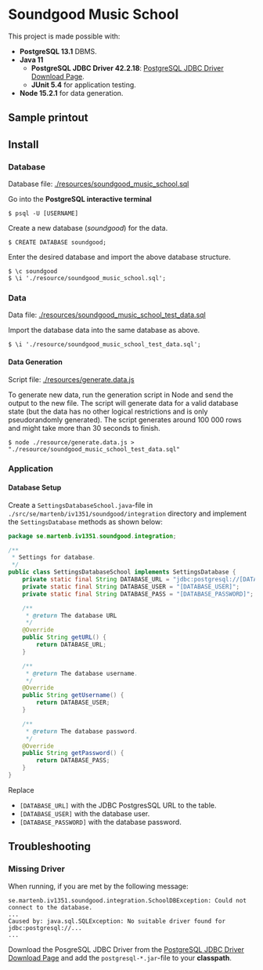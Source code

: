 # Soundgood Music School
This project is made possible with:
* **PostgreSQL 13.1** DBMS.
* **Java 11**
  * **PostgreSQL JDBC Driver 42.2.18**: 
    [PostgreSQL JDBC Driver Download Page](https://jdbc.postgresql.org/download.html).
  * **JUnit 5.4** for application testing.
* **Node 15.2.1** for data generation.

## Sample printout


## Install
### Database

Database file:
[./resources/soundgood_music_school.sql](https://github.com/martenb-se/IV1351-soundgood/blob/master/resources/soundgood_music_school.sql)

Go into the **PostgreSQL interactive terminal**
```
$ psql -U [USERNAME]
```
Create a new database (_soundgood_) for the data.
```
$ CREATE DATABASE soundgood;
```
Enter the desired database and import the above database structure.
```
$ \c soundgood
$ \i './resource/soundgood_music_school.sql';
```

### Data
Data file:
[./resources/soundgood_music_school_test_data.sql](https://github.com/martenb-se/IV1351-soundgood/blob/master/resources/soundgood_music_school_test_data.sql)

Import the database data into the same database as above.
```
$ \i './resource/soundgood_music_school_test_data.sql';
```

#### Data Generation
Script file: 
[./resources/generate.data.js](https://github.com/martenb-se/IV1351-soundgood/blob/master/resources/generate.data.js)

To generate new data, run the generation script in Node and send the output to the new file. 
The script will generate data for a valid database state (but the data has no other logical 
restrictions and is only pseudorandomly generated). The script generates around 100 000 rows 
and might take more than 30 seconds to finish.
```
$ node ./resource/generate.data.js > "./resource/soundgood_music_school_test_data.sql"
```

### Application
#### Database Setup
Create a `SettingsDatabaseSchool.java`-file in `./src/se/martenb/iv1351/soundgood/integration` directory and 
implement the `SettingsDatabase` methods as shown below:
```java
package se.martenb.iv1351.soundgood.integration;

/**
 * Settings for database.
 */
public class SettingsDatabaseSchool implements SettingsDatabase {
    private static final String DATABASE_URL = "jdbc:postgresql://[DATABASE_URL]";
    private static final String DATABASE_USER = "[DATABASE_USER]";
    private static final String DATABASE_PASS = "[DATABASE_PASSWORD]";

    /**
     * @return The database URL
     */
    @Override
    public String getURL() {
        return DATABASE_URL;
    }

    /**
     * @return The database username.
     */
    @Override
    public String getUsername() {
        return DATABASE_USER;
    }

    /**
     * @return The database password.
     */
    @Override
    public String getPassword() {
        return DATABASE_PASS;
    }
}
```

Replace 
- `[DATABASE_URL]` with the JDBC PostgresSQL URL to the table.
- `[DATABASE_USER]` with the database user.
- `[DATABASE_PASSWORD]` with the database password.

## Troubleshooting
### Missing Driver
When running, if you are met by the following message:
``` 
se.martenb.iv1351.soundgood.integration.SchoolDBException: Could not connect to the database.
...
Caused by: java.sql.SQLException: No suitable driver found for jdbc:postgresql://...
...
```
Download the PosgreSQL JDBC Driver from the 
[PostgreSQL JDBC Driver Download Page](https://jdbc.postgresql.org/download.html) and add the `postgresql-*.jar`-file 
to your **classpath**.